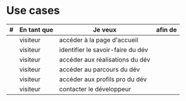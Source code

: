 # Use cases

|#| En tant que | Je veux | afin de|
|---|---|---|---|
||visiteur|accéder à la page d'accueil||
||visiteur|identifier le savoir-faire du dév||
||visiteur|accéder aux réalisations du dév||
||visiteur|accéder au parcours du dév||
||visiteur|accéder aux profils pro du dév||
||visiteur|contacter le développeur||